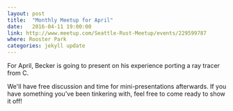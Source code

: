```yaml
---
layout: post
title:  "Monthly Meetup for April"
date:   2016-04-11 19:00:00
link: http://www.meetup.com/Seattle-Rust-Meetup/events/229599787
where: Rooster Park
categories: jekyll update
---
```

For April, Becker is going to present on his experience porting a ray tracer from C.

We'll have free discussion and time for mini-presentations afterwards. If you have something you've been tinkering with, feel free to come ready to show it off!
